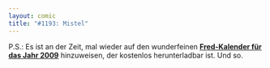 ```yaml
---
layout: comic
title: "#1193: Mistel"
---
```


P.S.:
Es ist an der Zeit, mal wieder auf den wunderfeinen <a href="http://www.fonflatter.de/dateien/kalender_fonflatter_2009.pdf"><strong>Fred-Kalender für das Jahr 2009</strong></a> hinzuweisen, der kostenlos herunterladbar ist.
Und so.
